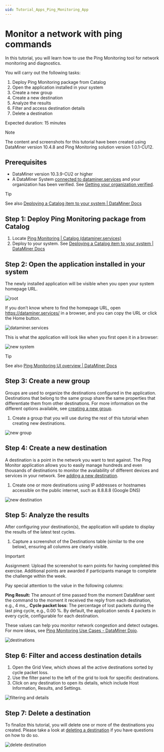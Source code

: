```yaml
---
uid: Tutorial_Apps_Ping_Monitoring_App
---
```

# Monitor a network with ping commands

In this tutorial, you will learn how to use the Ping Monitoring tool for network monitoring and diagnostics. 

You will carry out the following tasks:
1. Deploy Ping Monitoring package from Catalog
2. Open the application installed in your system
3. Create a new group
4. Create a new destination
5. Analyze the results
6. Filter and access destination details
7. Delete a destination

Expected duration: 15 minutes

> [!NOTE] 
> The content and screenshots for this tutorial have been created using DataMiner version 10.4.8 and Ping Monitoring solution version 1.0.1-CU12. <!-- Fill in the correct version. This way, if the tutorial is no longer up to date with the latest version of DataMiner, users will know why their system might show something different. -->

## Prerequisites

 - DataMiner version 10.3.9-CU2 or higher
 - A DataMiner System [connected to dataminer.services](xref:Connecting_your_DataMiner_System_to_the_cloud) and your organization has been verified. See [Getting your organization verified](xref:Cloud_connection_verification).

> [!TIP]
> See also [Deploying a Catalog item to your system | DataMiner Docs](xref:Deploying_A_DataMiner_Connector_to_your_system)

## Step 1: Deploy Ping Monitoring package from Catalog

1. Locate [Ping Monitoring | Catalog (dataminer.services)](https://catalog.dataminer.services/details/cb1bd962-97a5-461b-80fd-a62b3799de96)    
2. Deploy to your system. See [Deploying a Catalog item to your system | DataMiner Docs](xref:Deploying_A_DataMiner_Connector_to_your_system)

## Step 2: Open the application installed in your system
The newly installed application will be visible when you open your system homepage URL.

![root](~/user-guide/images/DMAroot-PingMonitoring.png)

If you don’t know where to find the homepage URL, open https://dataminer.services/ in a browser, and you can copy the URL or click the Home button.

![dataminer.services](~/user-guide/images/dataminerservices-PingMonitoring.png)

This is what the application will look like when you first open it in a browser:

![new system](~/user-guide/images/brand_new_destinations-PingMonitoring.png)

> [!TIP]
> See also [Ping Monitoring UI overview | DataMiner Docs](xref:Ping_Monitoring_UI)

## Step 3: Create a new group

Groups are used to organize the destinations configured in the application. Destinations that belong to the same group share the same properties that differentiate them from other destinations.
For more information on the different options available, see [creating a new group](xref:Ping_Monitoring_managing_groups_destinations.html#creating-a-new-group).

1. Create a group that you will use during the rest of this tutorial when creating new destinations.

![new group](~/user-guide/images/Create_New_Group-PingMonitoring.png)

## Step 4: Create a new destination

A destination is a point in the network you want to test against. The Ping Monitor application allows you to easily manage hundreds and even thousands of destinations to monitor the availability of different devices and services in your network. See [adding a new destination](xref:/Ping_Monitoring_managing_groups_destinations.html#adding-a-new-destination).

1. Create one or more destinations using IP addresses or hostnames accessible on the public internet, such as 8.8.8.8 (Google DNS)

![new destination](~/user-guide/images/Create_New_Destination-PingMonitoring.png)

## Step 5: Analyze the results

After configuring your destination(s), the application will update to display the results of the latest test cycles.

1. Capture a screenshot of the Destinations table (similar to the one below), ensuring all columns are clearly visible.

> [!IMPORTANT]
> Assignment:
> Upload the screenshot to earn points for having completed this exercise. Additional points are awarded if participants manage to complete the challenge within the week.

Pay special attention to the value in the following columns:

**Ping Result:** The amount of time passed from the moment DataMiner sent the command to the moment it received the reply from each destination, e.g., 4 ms_.
**Cycle packet loss**: The percentage of lost packets during the last ping cycle, e.g., 0.00 %. By default, the application sends 4 packets in every cycle, configurable for each destination.

These values can help you monitor network congestion and detect outages. For more ideas, see [Ping Monitoring Use Cases - DataMiner Dojo](https://community.dataminer.services/use-case/ping-monitoring/).

![destinations](~/user-guide/images/destinations-PingMonitoring.png)

## Step 6: Filter and access destination details

1. Open the Grid View, which shows all the active destinations sorted by cycle packet loss.
2. Use the filter panel to the left of the grid to look for specific destinations.
3. Click on any destination to open its details, which include Host Information, Results, and Settings.

![filtering and details](~/user-guide/images/Filter_Details-PingMonitoring.png)

## Step 7: Delete a destination

To finalize this tutorial, you will delete one or more of the destinations you created. Please take a look at [deleting a destination](xref:Ping_Monitoring_managing_groups_destinations.html#deleting-a-destination) if you have questions on how to do so.

![delete destination](~/user-guide/images/Delete_Destination-PingMonitoring.png)
